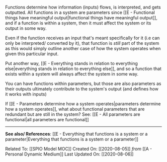 Functions determine how information (inputs) flows, is interpreted, and gets outputted. All functions in a system are parameters since [[E - Functional things have meaningful output|functional things have meaningful output]], and if a function is within a system, then it must affect the system or its output in some way. 

Even if the function receives an input that's meant specifically for it (i.e can only be interpreted/ converted by it), that function is *still* part of the system as this would simply outline another case of how the system operates when given this particular input. 

Put another way, [[E - Everything stands in relation to everything else|everything stands in relation to everything else]], and so a function that exists within a system will always affect the system in some way. 

You can have functions within parameters, but those are also parameters as their outputs ultimately contribute to the system's output (and defines how it works with inputs)

If [[E - Parameters determine how a system operates|parameters determine how a system operates]], what about functional parameters that are redundant but are still in the system? See: [[E - All parameters are functional|all parameters are functional]]



---
**See also/ References**:
[[E - Everything that functions is a system or a parameter|Everything that functions is a system or a parameter]]

Related To: [[SPIO Model MOC]]
Created On: [[2020-08-05]] *from* [[A - Personal Dynamic Medium]]
Last Updated On: [[2020-08-06]]